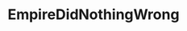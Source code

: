 ---
title: EmpireDidNothingWrong
crosslinks:
- StarWars
- PrequelMemes
- livven
- place
- AskScienceFiction
- alternativeart
- TR8R
- FanTheories
- pics
- the_darth
- Stellaris
- the_sheev
- ProductPorn
- AskReddit
- HailCorporate
- FlashTV
- autotldr
- whowouldwin
- theydidthemath
- SequelMemes
---